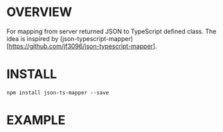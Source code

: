 # OVERVIEW

For mapping from server returned JSON to TypeScript defined class.
The idea is inspired by (json-typescript-mapper)[https://github.com/jf3096/json-typescript-mapper].


# INSTALL

`npm install json-ts-mapper --save`


# EXAMPLE



